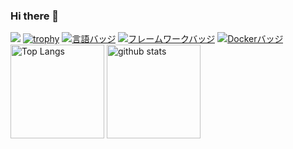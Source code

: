 ### Hi there 👋

<!--
**ASAKA-219/ASAKA-219** is a ✨ _special_ ✨ repository because its `README.md` (this file) appears on your GitHub profile.

Here are some ideas to get you started:

- 🔭 I’m currently working on ...
- 🌱 I’m currently learning ...
- 👯 I’m looking to collaborate on ...
- 🤔 I’m looking for help with ...
- 💬 Ask me about ...
- 📫 How to reach me: ...
- 😄 Pronouns: ...
- ⚡ Fun fact: ...
-->
![](https://github-profile-summary-cards.vercel.app/api/cards/profile-details?username=ASAKA-219&theme=2077)
[![trophy](https://github-profile-trophy.vercel.app/?username=ASAKA-219&theme=onedark)](https://github-profile-trophy.vercel.app/?username=ryo-ma&theme=tokyonight)
[![言語バッジ](https://img.shields.io/badge/-Ruby-CC342D.svg?logo=ruby&style=flat-square&logoColor=white)](https://www.ruby-lang.org/)
[![フレームワークバッジ](https://img.shields.io/badge/-Ruby%20on%20Rails-CC0000.svg?logo=ruby-on-rails&style=flat-square&logoColor=white)](https://rubyonrails.org/)
[![Dockerバッジ](https://img.shields.io/badge/-Docker-2496ED.svg?logo=docker&style=flat-square&logoColor=white)](https://www.docker.com/)
<img alt="Top Langs" height="150px" src="https://github-readme-stats.vercel.app/api/top-langs/?username=xxxxxxxxxx&layout=compact&count_private=true&show_icons=true&theme=tokyonight" />
<img alt="github stats" height="150px" src="https://github-readme-stats.vercel.app/api?username=xxxxxxxxxx&count_private=true&show_icons=true&show_icons=true&theme=tokyonight" />
